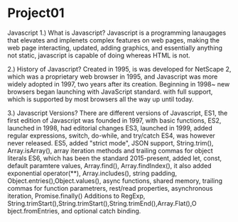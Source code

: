 # Project01
Javascript
 1.) What is Javascript? Javascript is a programming lanaugages that elevates and implenets complex features on web pages, making the web page
 interacting, updated, adding graphics, and essentially anything not static, javascript is capable of doing whereas HTML is not.
 
 2.) History of Javascript? Created in 1995, is was developed for NetScape 2, which was a proprietary web browser in 1995, and Javascript was 
 more widely adopted in 1997, two years after its creation. Beginning in 1998~ new browsers began launching with JavaScript standard. with 
 full support, which is supported by most browsers all the way up until today.
 
 3.) Javascript Versions? There are different versions of Javascript,
 ES1, the first edition of Javascript was founded in 1997, with basic functions, 
 ES2, launched in 1998, had editorial changes
 ES3, launched in 1999, added regular expressions, switch, do-while, and try/catch
 ES4, was however never released.
 ES5, added "strict mode", JSON support, String.trim(), Array.isArray(), array iteration methods and trailing commas for object literals
 ES6, which  has been the standard 2015-present, added let, const, default paramtere values, Array.find(), Array.findIndex(), it also added
 exponential operator(**), Array.includes(), string padding, Object.entries(),Object.values(), async functions, shared memory, trailing
 commas for function parametrers, rest/read properties, asynchronous iteration, Promise.finally()
 Additions to RegExp, String.trimStart(),String.trimStart(),String.trimEnd(),Array.Flat(),O bject.fromEntries, and optional catch binding.
